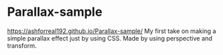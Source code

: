 # Parallax-sample
https://ashforreal192.github.io/Parallax-sample/
My first take on making a simple parallax effect just by using CSS.
Made by using perspective and transform.

